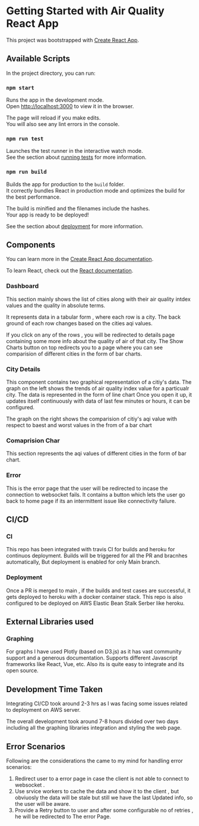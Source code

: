 # Getting Started with Air Quality React App

This project was bootstrapped with [Create React App](https://github.com/facebook/create-react-app).

## Available Scripts

In the project directory, you can run:

### `npm start`

Runs the app in the development mode.\
Open [http://localhost:3000](http://localhost:3000) to view it in the browser.

The page will reload if you make edits.\
You will also see any lint errors in the console.

### `npm run test`

Launches the test runner in the interactive watch mode.\
See the section about [running tests](https://facebook.github.io/create-react-app/docs/running-tests) for more information.

### `npm run build`

Builds the app for production to the `build` folder.\
It correctly bundles React in production mode and optimizes the build for the best performance.

The build is minified and the filenames include the hashes.\
Your app is ready to be deployed!

See the section about [deployment](https://facebook.github.io/create-react-app/docs/deployment) for more information.


## Components

You can learn more in the [Create React App documentation](https://facebook.github.io/create-react-app/docs/getting-started).

To learn React, check out the [React documentation](https://reactjs.org/).

### Dashboard

This section mainly shows the list of cities along with their air quality intdex values and the quality in absolute terms.

  It represents data in a tabular form , where each row is a city. The back ground of each row changes based on the cities aqi values.
  
  If you click on any of the rows , you will be redirected to details page containing some more info about the quality of air of that city.
  The Show Charts button on top redirects you to a page where you can see comparision of different cities in the form of bar charts.

### City Details

This component contains two graphical representation of a citiy's data. 
  The graph on the left shows the trends of air quality index value for a particualr city. The data is represented in the form of line chart
  Once you open it up, it updates itself continuously with data of last few minutes or hours, it can be configured.
  
  The graph on the right shows the comparision of citiy's aqi value with respect to baest and worst values in the from of a bar chart

### Comaprision Char

This section represents the aqi values of different cities in the form of bar chart.

### Error

This is the error page that the user will be redirected to incase the connection to websocket fails.
It contains a button which lets the user go back to home page if its an intermittent issue like connectivity failure.

## CI/CD

### CI

This repo has been integrated with travis CI for builds and heroku for continuos deployment.
  Builds will be triggered for all the PR and bracnhes automatically, But deployment is enabled for only Main branch.
  

### Deployment

  Once a PR is merged to main , if the builds and test cases are successful, it gets deployed to heroku with a docker container stack.
  This repo is also configured to be deployed on AWS Elastic Bean Stalk Serber like heroku.

## External Libraries used
  
### Graphing
  For graphs I have used Plotly (based on D3.js) as it has vast community support and a generous documentation. Supports different Javascript 
   frameworks like React, Vue, etc. Also its is quite easy to integrate and its open source.

## Development Time Taken
  Integrating CI/CD took around 2-3 hrs as I was facing some issues related to deployment on AWS server.
  
  The overall development took around 7-8 hours divided over two days  including all the graphing libraries integration and styling the web page.
  
## Error Scenarios
  Following are the considerations the came to my mind for handling error scenarios:
  1.  Redirect user to a error page in case the client is not able to connect to websocket .
  2.  Use srvice workers to cache the data and show it to the client , but obviuosly the data will be stale but still we have the last Updated info, so the
      user will be aware.
  3.  Provide a Retry button to user and after some configurable no of retries , he will be redirected to The error Page.
